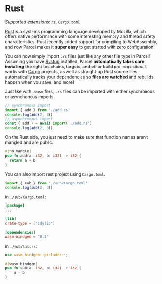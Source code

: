 # Rust

_Supported extensions: `rs`, `Cargo.toml`_

[Rust](https://www.rust-lang.org) is a systems programming language developed by Mozilla, which offers native performance with some interesting memory and thread safety characteristics. Rust recently added support for compiling to WebAssembly, and now Parcel makes it **super easy** to get started with zero configuration!

You can now simply import `.rs` files just like any other file type in Parcel! Assuming you have [Rustup](https://rustup.rs) installed, Parcel **automatically takes care installing** the right toolchains, targets, and other build pre-requisites. It works with [Cargo](https://github.com/rust-lang/cargo) projects, as well as straight-up Rust source files, automatically tracks your dependencies so **files are watched** and rebuilds happen when you save, and more!

Just like with `.wasm` files, `.rs` files can be imported with either synchronous or asynchonous imports.

```js
// synchronous import
import { add } from './add.rs'
console.log(add(2, 3))
// asynchronous import
const { add } = await import('./add.rs')
console.log(add(2, 3))
```

On the Rust side, you just need to make sure that function names aren’t mangled and are public.

```rs
#[no_mangle]
pub fn add(a: i32, b: i32) -> i32 {
  return a + b
}
```

You can also import rust project using `Cargo.toml`.

```js
import { sub } from './sub/Cargo.toml'
console.log(sub(2, 3))
```

in `./sub/Cargo.toml`:
```toml
[package]
...

[lib]
crate-type = ["cdylib"]

[dependencies]
wasm-bindgen = "0.2"
```

in `./sub/lib.rs`:
```rust
use wasm_bindgen::prelude::*;

#[wasm_bindgen]
pub fn sub(a: i32, b: i32) -> i32 {
    a - b
}
```
